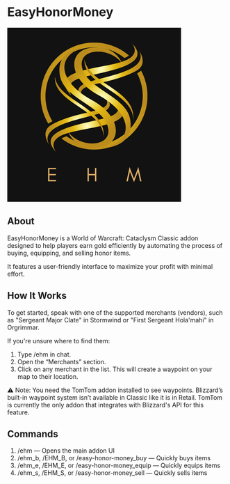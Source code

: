 # EasyHonorMoney

![EHM_LOGO](/Media/EHM_LOGO%20(400%20x%20400%20px).png)

## About

EasyHonorMoney is a World of Warcraft: Cataclysm Classic addon designed to help players earn gold efficiently by automating the process of buying, equipping, and selling honor items.

It features a user-friendly interface to maximize your profit with minimal effort.

## How It Works

To get started, speak with one of the supported merchants (vendors), such as "Sergeant Major Clate" in Stormwind or "First Sergeant Hola'mahi" in Orgrimmar.

If you're unsure where to find them:
1. Type /ehm in chat.
2. Open the “Merchants” section.
3. Click on any merchant in the list.
This will create a waypoint on your map to their location.

⚠️ Note: You need the TomTom addon installed to see waypoints.
Blizzard’s built-in waypoint system isn’t available in Classic like it is in Retail.
TomTom is currently the only addon that integrates with Blizzard's API for this feature.

## Commands
1. /ehm — Opens the main addon UI
2. /ehm_b, /EHM_B, or /easy-honor-money_buy — Quickly buys items
3. /ehm_e, /EHM_E, or /easy-honor-money_equip — Quickly equips items
4. /ehm_s, /EHM_S, or /easy-honor-money_sell — Quickly sells items